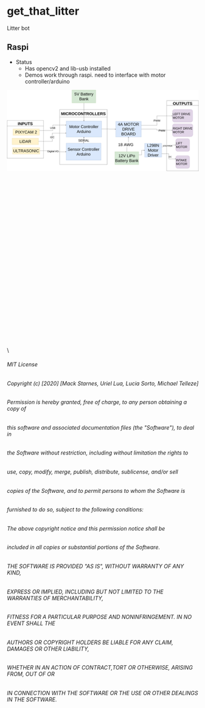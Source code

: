 # get_that_litter
Litter bot

## Raspi
* Status
  * Has opencv2 and lib-usb installed 
  * Demos work through raspi. need to interface with motor controller/arduino

![](https://github.com/m-a-c-k/litter_bot/blob/master/images/HighLevel.png) \
\
\
\
\
\
\
\
\
\
\
\
\
\
\
\
\
\
\
\
\
\
\
\
\
\
\
\
\  


###### MIT License
###### Copyright (c) [2020] [Mack Starnes, Uriel Lua, Lucia Sorto, Michael Telleze]  

###### Permission is hereby granted, free of charge, to any person obtaining a copy of 
###### this software and associated documentation files (the "Software"), to deal in 
###### the Software without restriction, including without limitation the rights to 
###### use, copy, modify, merge, publish, distribute, sublicense, and/or sell
###### copies of the Software, and to permit persons to whom the Software is
###### furnished to do so, subject to the following conditions:  

###### The above copyright notice and this permission notice shall be
###### included in all copies or substantial portions of the Software.  
###### THE SOFTWARE IS PROVIDED "AS IS", WITHOUT WARRANTY OF ANY KIND, 
###### EXPRESS OR IMPLIED, INCLUDING BUT NOT LIMITED TO THE WARRANTIES OF MERCHANTABILITY,
###### FITNESS FOR A PARTICULAR PURPOSE AND NONINFRINGEMENT. IN NO EVENT SHALL THE
###### AUTHORS OR COPYRIGHT HOLDERS BE LIABLE FOR ANY CLAIM, DAMAGES OR OTHER LIABILITY, 
###### WHETHER IN AN ACTION OF CONTRACT,TORT OR OTHERWISE, ARISING FROM, OUT OF OR
###### IN CONNECTION WITH THE SOFTWARE OR THE USE OR OTHER DEALINGS IN THE SOFTWARE.
